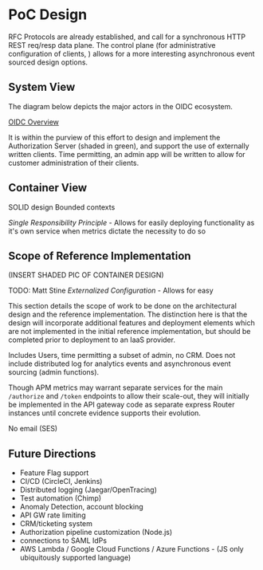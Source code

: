 # PoC Design

RFC Protocols are already established, and call for a synchronous HTTP REST req/resp data plane.
The control plane (for administrative configuration of clients, ) allows for a more interesting asynchronous event sourced design options.

## System View

The diagram below depicts the major actors in the OIDC ecosystem.

[OIDC Overview](./images/oauth2_overview.png)

It is within the purview of this effort to design and implement the Authorization Server (shaded in green), and support the use of externally written clients. Time permitting, an admin app will be written to allow for customer administration of their clients.

## Container View

SOLID design
Bounded contexts

*Single Responsibility Principle* - Allows for easily deploying functionality as it's own service when metrics dictate the necessity to do so


## Scope of Reference Implementation

(INSERT SHADED PIC OF CONTAINER DESIGN)

TODO: Matt Stine
*Externalized Configuration* - Allows for easy 

This section details the scope of work to be done on the architectural design and the reference implementation. The distinction here is that the design will incorporate additional features and deployment elements which are not implemented in the initial reference implementation, but should be completed prior to deployment to an IaaS provider.

Includes Users, time permitting a subset of admin, no CRM. Does not include distributed log for analytics events and asynchronous event sourcing (admin functions).

Though APM metrics may warrant separate services for the main `/authorize` and `/token` endpoints to allow their scale-out, they will initially be implemented in the API gateway code as separate express Router instances until concrete evidence supports their evolution.

No email (SES)

## Future Directions

* Feature Flag support
* CI/CD (CircleCI, Jenkins)
* Distributed logging (Jaegar/OpenTracing)
* Test automation (Chimp)
* Anomaly Detection, account blocking
* API GW rate limiting
* CRM/ticketing system
* Authorization pipeline customization (Node.js)
* connections to SAML IdPs
* AWS Lambda / Google Cloud Functions / Azure Functions - (JS only ubiquitously supported language)
